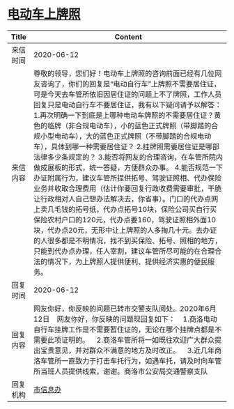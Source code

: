 # <a href="http://www.shangluo.gov.cn/zmhd/ldxxxx.jsp?urltype=leadermail.LeaderMailContentUrl&wbtreeid=1112&leadermailid=6025">电动车上牌照</a>
|Title|Content|
|:---:|---|
|来信时间|2020-06-12|
|来信内容|尊敬的领导，您们好！电动车上牌照的咨询前面已经有几位网友咨询了，你们的回复是“电动自行车”上牌照不需要居住证，可是今天去车管所依旧因居住证的问题上不了牌照，工作人员回复只是电动自行车不要居住证，我有以下疑问请予以解答：1.再次明确一下到底是上哪种电动车牌照的不需要居住证？黄色的临牌（非合规电动车），小的蓝色正式牌照（带脚踏的合规小型电动车），大的蓝色正式牌照（不带脚踏的合规电动车），具体到哪一种需要居住证？ 2.挂牌照需要居住证是哪部法律多少条规定的？ 3.能否将网友的合理咨询，在车管所院内做成展板的形式，统一答疑，方便群众办事。 4.能否规范一下办证附属行为，建议车管所提供拓号、驾驶证照相、代办保险业务并收取合理费用（估计你要回复行政收费需要审批，干脆让行政相对人自己想办法解决去，你省事）。门口的代办点网上卖几毛钱的拓号纸，代办点拓号10块，保险公司买自行买保险农村户口的120元，代办点要160，驾驶证照相外面10块，代办点20元，无形中让上牌照的人多掏几十元。去办证的人很多都是不明情况，找不到买保险、拓号、照相的地方，只能到代办点办理，任人宰割，建议车管所尽可能的在合理合法的情况下，为上牌照人提供便利、提供经济实惠的便民服务。|
|回复时间|2020-06-12|
|回复内容|网友你好，你反映的问题已转市交警支队阅处。2020年6月12日    网友你好，你反映的问题现回复如下：    1.商洛电动自行车挂牌工作是不需要暂住证的，无论在哪个挂牌点都是不需要此项证明的。    2.商洛车管所将一如既往欢迎广大群众提出宝贵意见，并对群众不满意的地方及时改正。    3.近几年商洛车管所一直致力于打击车托行为，如遇车托，请及时向车管所当班人员提供线索，谢谢。商洛市公安局交通警察支队|
|回复机构|<a href="../../categories/agencies/市信息办.md">市信息办</a>|
